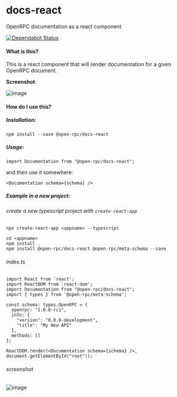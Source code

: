 # docs-react
OpenRPC documentation as a react component

[![Dependabot Status](https://api.dependabot.com/badges/status?host=github&repo=open-rpc/docs-react)](https://dependabot.com)

#### What is this?
This is a react component that will render documentation for a given OpenRPC document.

**Screenshot**:

![image](https://user-images.githubusercontent.com/364566/54795109-1b1f5b80-4c08-11e9-9ba9-cc2f2d96c692.png)


#### How do I use this?

##### Installation:
```
npm install --save @open-rpc/docs-react
```
##### Usage:
```
import Documentation from "@open-rpc/docs-react";
```
and then use it somewhere:

```
<Documentation schema={schema} />
```

##### Example in a new project:

###### create a new typescript project with `create-react-app`

```
npx create-react-app <appname> --typescript
```

```
cd <appname>
npm install .
npm install @open-rpc/docs-react @open-rpc/meta-schema --save
```

###### index.ts
```
import React from 'react';
import ReactDOM from 'react-dom';
import Documentation from "@open-rpc/docs-react";
import { types } from '@open-rpc/meta-schema';

const schema: types.OpenRPC = {
  openrpc: "1.0.0-rc1",
  info: {
    "version": "0.0.0-development",
    "title": "My New API"
  },
  methods: []
};

ReactDOM.render(<Documentation schema={schema} />, document.getElementById("root"));

```

###### screenshot
![image](https://user-images.githubusercontent.com/364566/54797953-920e2180-4c13-11e9-9ff8-723a836d0e2c.png)
